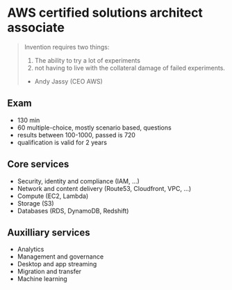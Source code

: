 # AWS certified solutions architect associate

> Invention requires two things:  
> 1. The ability to try a lot of experiments  
> 2. not having to live with the collateral damage of failed experiments.
> - Andy Jassy (CEO AWS)

## Exam

- 130 min
- 60 multiple-choice, mostly scenario based, questions
- results between 100-1000, passed is 720
- qualification is valid for 2 years

## Core services

- Security, identity and compliance (IAM, …)
- Network and content delivery (Route53, Cloudfront, VPC, …)
- Compute (EC2, Lambda)
- Storage (S3)
- Databases (RDS, DynamoDB, Redshift)

## Auxilliary services

- Analytics
- Management and governance
- Desktop and app streaming
- Migration and transfer
- Machine learning

